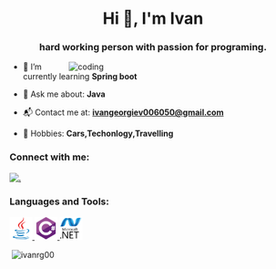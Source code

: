 <h1 align="center">Hi 👋, I'm Ivan</h1>
<h3 align="center">hard working person with  passion for programing.</h1>
<img align=right alt="coding" width="400" src=https://media.tenor.com/2uyENRmiUt0AAAAC/coding.gif>

-  :book: I’m currently learning **Spring boot**

- 💬 Ask me about: **Java**

- :mailbox_with_mail: Contact me at: **ivangeorgiev006050@gmail.com**

- :rocket: Hobbies: **Cars,Techonlogy,Travelling**

<h3 align="left">Connect with me:</h3>
<p align="left">
<a href="https://linkedin.com/in/ivan-georgiev-579b92239/" target="blank"><img align="center" src="https://raw.githubusercontent.com/rahuldkjain/github-profile-readme-generator/master/src/images/icons/Social/linked-in-alt.svg" alt="." height="30" width="40" /></a>
</p>

<h3 align="left">Languages and Tools:</h3>
<p align="left">  <a href="https://www.java.com" target="_blank" rel="noreferrer"> <img src="https://raw.githubusercontent.com/devicons/devicon/master/icons/java/java-original.svg" alt="java" width="40" height="40"/> </a> <a href="https://www.w3schools.com/cs/" target="_blank" rel="noreferrer"> <img src="https://raw.githubusercontent.com/devicons/devicon/master/icons/csharp/csharp-original.svg" alt="csharp" width="40" height="40"/> </a> <a href="https://dotnet.microsoft.com/" target="_blank" rel="noreferrer"> <img src="https://raw.githubusercontent.com/devicons/devicon/master/icons/dot-net/dot-net-original-wordmark.svg" alt="dotnet" width="40" height="40"/> </a>

<p>&nbsp;<img align="center" src="https://github-readme-stats.vercel.app/api?username=ivanrg00&show_icons=true&locale=en" alt="ivanrg00" /></p>


